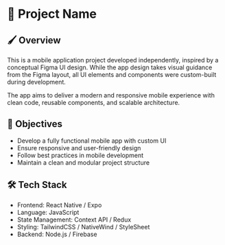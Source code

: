 # 📱 Project Name

## 🖌️ Overview
This is a mobile application project developed independently, inspired by a conceptual Figma UI design. While the app design takes visual guidance from the Figma layout, all UI elements and components were custom-built during development.

The app aims to deliver a modern and responsive mobile experience with clean code, reusable components, and scalable architecture.

## 🎯 Objectives
- Develop a fully functional mobile app with custom UI
- Ensure responsive and user-friendly design
- Follow best practices in mobile development
- Maintain a clean and modular project structure

## 🛠️ Tech Stack
- Frontend: React Native / Expo
- Language: JavaScript
- State Management: Context API / Redux
- Styling: TailwindCSS / NativeWind / StyleSheet
- Backend: Node.js / Firebase
